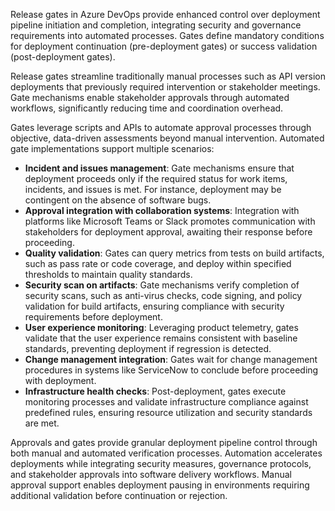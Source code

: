 Release gates in Azure DevOps provide enhanced control over deployment pipeline initiation and completion, integrating security and governance requirements into automated processes. Gates define mandatory conditions for deployment continuation (pre-deployment gates) or success validation (post-deployment gates).

Release gates streamline traditionally manual processes such as API version deployments that previously required intervention or stakeholder meetings. Gate mechanisms enable stakeholder approvals through automated workflows, significantly reducing time and coordination overhead.

Gates leverage scripts and APIs to automate approval processes through objective, data-driven assessments beyond manual intervention. Automated gate implementations support multiple scenarios:

- **Incident and issues management**: Gate mechanisms ensure that deployment proceeds only if the required status for work items, incidents, and issues is met. For instance, deployment may be contingent on the absence of software bugs.
- **Approval integration with collaboration systems**: Integration with platforms like Microsoft Teams or Slack promotes communication with stakeholders for deployment approval, awaiting their response before proceeding.
- **Quality validation**: Gates can query metrics from tests on build artifacts, such as pass rate or code coverage, and deploy within specified thresholds to maintain quality standards.
- **Security scan on artifacts**: Gate mechanisms verify completion of security scans, such as anti-virus checks, code signing, and policy validation for build artifacts, ensuring compliance with security requirements before deployment.
- **User experience monitoring**: Leveraging product telemetry, gates validate that the user experience remains consistent with baseline standards, preventing deployment if regression is detected.
- **Change management integration**: Gates wait for change management procedures in systems like ServiceNow to conclude before proceeding with deployment.
- **Infrastructure health checks**: Post-deployment, gates execute monitoring processes and validate infrastructure compliance against predefined rules, ensuring resource utilization and security standards are met.

Approvals and gates provide granular deployment pipeline control through both manual and automated verification processes. Automation accelerates deployments while integrating security measures, governance protocols, and stakeholder approvals into software delivery workflows. Manual approval support enables deployment pausing in environments requiring additional validation before continuation or rejection.
